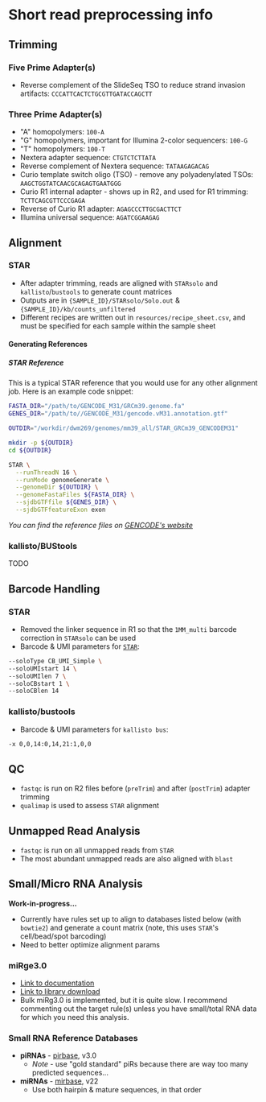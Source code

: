# Short read preprocessing info

## Trimming

### Five Prime Adapter(s)
- Reverse complement of the SlideSeq TSO to reduce strand invasion artifacts: `CCCATTCACTCTGCGTTGATACCAGCTT`

### Three Prime Adapter(s)
- "A" homopolymers: `100-A`
- "G" homopolymers, important for Illumina 2-color sequencers: `100-G`
- "T" homopolymers: `100-T`
- Nextera adapter sequence: `CTGTCTCTTATA`
- Reverse complement of Nextera sequence: `TATAAGAGACAG`
- Curio template switch oligo (TSO) - remove any polyadenylated TSOs: `AAGCTGGTATCAACGCAGAGTGAATGGG`
- Curio R1 internal adapter - shows up in R2, and used for R1 trimming: `TCTTCAGCGTTCCCGAGA`
- Reverse of Curio R1 adapter: `AGAGCCCTTGCGACTTCT`
- Illumina universal sequence: `AGATCGGAAGAG`

## Alignment

### STAR
- After adapter trimming, reads are aligned with `STARsolo` and `kallisto`/`bustools` to generate count matrices
- Outputs are in `{SAMPLE_ID}/STARsolo/Solo.out` & `{SAMPLE_ID}/kb/counts_unfiltered`
- Different recipes are written out in `resources/recipe_sheet.csv`, and must be specified for each sample within the sample sheet

#### Generating References

##### STAR Reference
This is a typical STAR reference that you would use for any other alignment job. Here is an example code snippet:

```bash
FASTA_DIR="/path/to/GENCODE_M31/GRCm39.genome.fa"
GENES_DIR="/path/to//GENCODE_M31/gencode.vM31.annotation.gtf"

OUTDIR="/workdir/dwm269/genomes/mm39_all/STAR_GRCm39_GENCODEM31"

mkdir -p ${OUTDIR}
cd ${OUTDIR}

STAR \
  --runThreadN 16 \
  --runMode genomeGenerate \
  --genomeDir ${OUTDIR} \
  --genomeFastaFiles ${FASTA_DIR} \
  --sjdbGTFfile ${GENES_DIR} \
  --sjdbGTFfeatureExon exon
```

*You can find the reference files on [GENCODE's website](https://www.gencodegenes.org/mouse/)*

### kallisto/BUStools
TODO

## Barcode Handling

### STAR
- Removed the linker sequence in R1 so that the `1MM_multi` barcode correction in `STARsolo` can be used
- Barcode & UMI parameters for [`STAR`](https://github.com/alexdobin/STAR/blob/master/docs/STARsolo.md):
```bash
--soloType CB_UMI_Simple \
--soloUMIstart 14 \
--soloUMIlen 7 \
--soloCBstart 1 \
--soloCBlen 14
```

### kallisto/bustools
- Barcode & UMI parameters for `kallisto bus`:
```bash
-x 0,0,14:0,14,21:1,0,0
```

## QC
- `fastqc` is run on R2 files before (`preTrim`) and after (`postTrim`) adapter trimming
- `qualimap` is used to assess `STAR` alignment

## Unmapped Read Analysis
- `fastqc` is run on all unmapped reads from `STAR`
- The most abundant unmapped reads are also aligned with `blast`

## Small/Micro RNA Analysis
**Work-in-progress...**
- Currently have rules set up to align to databases listed below (with `bowtie2`) and generate a count matrix (note, this uses `STAR`'s cell/bead/spot barcoding)
- Need to better optimize alignment params

### miRge3.0
- [Link to documentation](https://mirge3.readthedocs.io/en/latest/quick_start.html)
- [Link to library download](https://sourceforge.net/projects/mirge3/files/miRge3_Lib/)
- Bulk miRg3.0 is implemented, but it is quite slow. I recommend commenting out the target rule(s) unless you have small/total RNA data for which you need this analysis.

### Small RNA Reference Databases
- **piRNAs** - [pirbase](http://bigdata.ibp.ac.cn/piRBase/), v3.0
  - *Note* - use "gold standard" piRs because there are way too many predicted sequences...
- **miRNAs** - [mirbase](https://mirbase.org/), v22
  - Use both hairpin & mature sequences, in that order